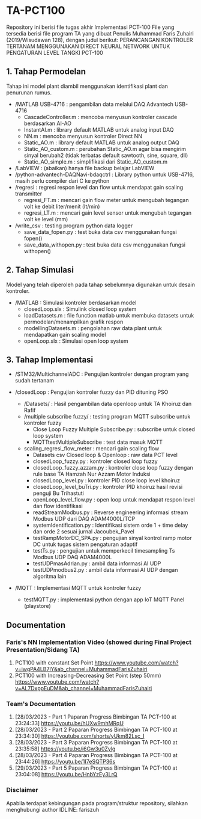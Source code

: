 # TA-PCT100
Repository ini berisi file tugas akhir Implementasi PCT-100
File yang tersedia berisi file program TA yang dibuat Penulis Muhammad Faris Zuhairi (2019/Wisudawan 128), 
dengan judul berikut:
PERANCANGAN KONTROLER TERTANAM MENGGUNAKAN DIRECT NEURAL NETWORK UNTUK PENGATURAN LEVEL TANGKI PCT-100

## 1. Tahap Permodelan
Tahap ini model plant diambil menggunakan identifikasi plant dan penurunan rumus. 
+ /MATLAB USB-4716 : pengambilan data melalui DAQ Advantech USB-4716
  - CascadeController.m : mencoba menyusun kontroler cascade berdasarkan AI-AO
  - InstantAI.m : library default MATLAB untuk analog input DAQ
  - NN.m : mencoba menyusun kontroler Direct NN
  - Static_AO.m : library default MATLAB untuk analog output DAQ
  - Static_AO_custom.m : perubahan Static_AO.m agar bisa mengirim sinyal berubah2 (tidak terbatas default sawtooth, sine, square, dll)
  - Static_AO_simple.m : simplifikasi dari Static_AO_custom.m
+ /LabVIEW : (abaikan) hanya file backup belajar LabVIEW
+ /python-advantech-DAQNavi-bdaqctrl : Library python untuk USB-4716, masih perlu compiler dari C ke python
+ /regresi : regresi respon level dan flow untuk mendapat gain scaling transmitter
  - regresi_FT.m : mencari gain flow meter untuk mengubah tegangan volt ke debit liter/menit (lt/min)
  - regresi_LT.m : mencari gain level sensor untuk mengubah tegangan volt ke level (mm)
+ /write_csv : testing program python data logger
  - save_data_fopen.py : test buka data csv menggunakan fungsi fopen()
  - save_data_withopen.py : test buka data csv menggunakan fungsi withopen()
## 2. Tahap Simulasi
Model yang telah diperoleh pada tahap sebelumnya digunakan untuk desain kontroler. 
+ /MATLAB : Simulasi kontroler berdasarkan model
  - closedLoop.slx : Simulink closed loop system
  - loadDatasets.m : file function matlab untuk membuka datasets untuk permodelan/menampilkan grafik respon
  - modellingDatasets.m : pengolahan raw data plant untuk mendapatkan gain scaling model
  - openLoop.slx : Simulasi open loop system

## 3. Tahap Implementasi

+ /STM32/MultichannelADC : Pengujian kontroler dengan program yang sudah tertanam
+ /closedLoop : Pengujian kontroler fuzzy dan PID dituning PSO
  - /Datasets/ : Hasil pengambilan data openloop untuk TA Khoiruz dan Rafif
  - /multiple subscribe fuzzy/ : testing program MQTT subscribe untuk kontroler fuzzy
      * Close Loop Fuzzy Multiple Subscribe.py : subscribe untuk closed loop system
      * MQTTtestMultipleSubscribe : test data masuk MQTT
  - scaling_regresi_flow_meter : mencari gain scaling flow
      * Datasets csv Closed loop & Openloop : raw data PCT level
      * closedLoop_fuzzy.py : kontroler closed loop fuzzy
      * closedLoop_fuzzy_azzam.py : kontroler close loop fuzzy dengan rule base TA Hamzah Nur Azzam Motor Induksi
      * closedLoop_level.py : kontroler PID close loop level khoiruz
      * closedLoop_level_buTri.py : kontroler PID khoiruz hasil revisi penguji Bu Trihastuti
      * openLoop_level_flow.py : open loop untuk mendapat respon level dan flow identifikasi
      * readStreamModbus.py : Reverse engineering informasi stream Modbus UDP dari DAQ ADAM4000L/TCP
      * systemIdentification.py : Identifikasi sistem orde 1 + time delay dan orde 2 sesuai jurnal Jacoubek_Pavel
      * testRampMotorDC_SPA.py : pengujian sinyal kontrol ramp motor DC untuk tugas sistem pengaturan adaptif
      * testTs.py : pengujian untuk memperkecil timesampling Ts Modbus UDP DAQ ADAM4000L
      * testUDPmasAdrian.py : ambil data informasi AI UDP
      * testUDPmodbus2.py : ambil data informasi AI UDP dengan algoritma lain
 
+ /MQTT : Implementasi MQTT untuk kontroler fuzzy
  - testMQTT.py : implementasi python dengan app IoT MQTT Panel (playstore)

## Documentation
### Faris's NN Implementation Video (showed during Final Project Presentation/Sidang TA)
1. PCT100 with constant Set Point https://www.youtube.com/watch?v=iwgPA4LB7lY&ab_channel=MuhammadFarisZuhairi
2. PCT100 with Increasing-Decreasing Set Point (step 50mm) https://www.youtube.com/watch?v=AL7DxppEuDM&ab_channel=MuhammadFarisZuhairi

### Team's Documentation
1. [28/03/2023 - Part 1 Paparan Progress Bimbingan TA PCT-100 at 23:24:33] https://youtu.be/hUXw9mhMRqU
2. [28/03/2023 - Part 2 Paparan Progress Bimbingan TA PCT-100 at 23:34:30] https://youtube.com/shorts/yUkm82Lsc_I
3. [28/03/2023 - Part 3 Paparan Progress Bimbingan TA PCT-100 at 23:35:58] https://youtu.be/i6Gw3u0Zylg
4. [28/03/2023 - Part 4 Paparan Progress Bimbingan TA PCT-100 at 23:44:26] https://youtu.be/1I7eSQTP36s
5. [29/03/2023 - Part 5 Paparan Progress Bimbingan TA PCT-100 at 23:04:08] https://youtu.be/HnbYzEy3LrQ

### Disclaimer
Apabila terdapat kebingungan pada program/struktur repository, silahkan menghubungi author IDLINE: fariszuh
